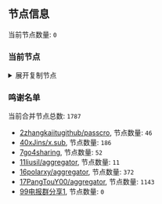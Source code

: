 
## 节点信息
当前节点数量: `0`
### 当前节点
<details>
  <summary>展开复制节点</summary>

    

</details>

### 鸣谢名单
当前合并节点总数: `1787`
- [2zhangkaiitugithub/passcro](https://github.com/zhangkaiitugithub/passcro), 节点数量: `46`
- [40xJins/x.sub](https://github.com/0xJins/x.sub), 节点数量: `186`
- [7go4sharing](https://github.com/go4sharing), 节点数量: `52`
- [11liusil/aggregator](https://github.com/liusil/aggregator), 节点数量: `11`
- [16polarxy/aggregator](https://github.com/polarxy/aggregator), 节点数量: `372`
- [17PangTouY00/aggregator](https://github.com/PangTouY00/aggregator), 节点数量: `1143`
- [99电报群分享1](https://github.com/cdddbc/getAirport), 节点数量: `0`


